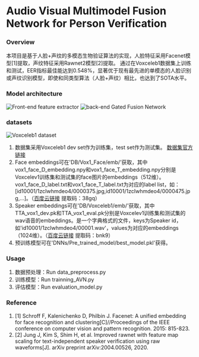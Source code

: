 # Audio Visual Multimodel Fusion Network for Person Verification

### Overview
本项目是基于人脸+声纹的多模态生物验证算法的实现，人脸特征采用Facenet模型[1]提取，声纹特征采用Rawnet2模型[2]提取。
通过在Voxceleb1数据集上训练和测试，EER指标最佳能达到0.548%，显著优于现有最先进的单模态的人脸识别或声纹识别模型，即使和同类型算法（人脸+声纹）相比，也达到了SOTA水平。

### Model architecture
![Front-end feature extractor](https://images.gitee.com/uploads/images/2021/0829/184341_dea79126_7955921.png "屏幕截图.png")
![back-end Gated Fusion Network](https://images.gitee.com/uploads/images/2021/0903/095703_c2670694_7955921.png "屏幕截图.png")

### datasets
![Voxceleb1 dataset](https://images.gitee.com/uploads/images/2021/0829/203933_f4923fee_7955921.png "屏幕截图.png")
1.  数据集采用Voxceleb1 dev set作为训练集，test set作为测试集。  [数据集官方链接](https://www.robots.ox.ac.uk/~vgg/data/voxceleb/)
2.  Face embeddings可在'DB/Vox1_Face/emb/'获取，其中vox1_face_D_embedding.npy和vox1_face_T_embedding.npy分别是Voxcelev1训练集和测试集的face图片的embeddings（512维）。vox1_face_D_label.txt和vox1_face_T_label.txt为对应的label list，如：[id10001/1zcIwhmdeo4/0000375.jpg,id10001/1zcIwhmdeo4/0000475.jpg,...]。（[百度云链接](https://pan.baidu.com/s/15T7tvXb-FUgpLU3kpQN7zw 
) 提取码：38gq）
3.  Speaker embeddings可在'DB/Voxceleb1/emb/'获取，其中TTA_vox1_dev.pk和TTA_vox1_eval.pk分别是Voxcelev1训练集和测试集的wav语音的embeddings。是一个字典格式的文件，keys为Speaker id，如'id10001/1zcIwhmdeo4/00001.wav'，values为对应的embeddings（1024维）。（[百度云链接](https://pan.baidu.com/s/1eNzLMzZmuKvgrxNm1XoRvQ) 提取码：bnk9）
4.  预训练模型可在'DNNs/Pre_trained_model/best_model.pkl'获得。

### Usage
1.    数据预处理：Run data_preprocess.py
2.    训练模型：Run trainning_AVN.py
3.    评估模型：Run evaluation_model.py

### Reference
1.    [1] Schroff F, Kalenichenko D, Philbin J. Facenet: A unified embedding for face recognition and clustering[C]//Proceedings of the IEEE conference on computer vision and pattern recognition. 2015: 815-823.
2.    [2] Jung J, Kim S, Shim H, et al. Improved rawnet with feature map scaling for text-independent speaker verification using raw waveforms[J]. arXiv preprint arXiv:2004.00526, 2020.



